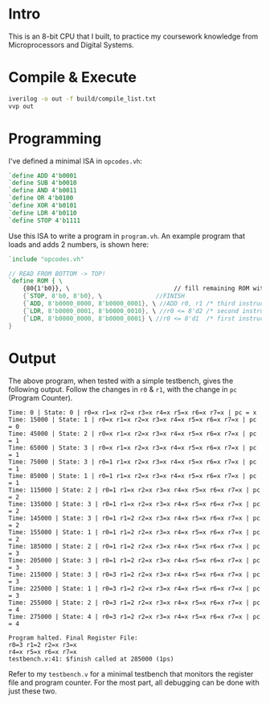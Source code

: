 # Intro

This is an 8-bit CPU that I built, to practice my coursework knowledge from Microprocessors and Digital Systems. 

# Compile & Execute

```bash
iverilog -o out -f build/compile_list.txt
vvp out
```

# Programming

I've defined a minimal ISA in `opcodes.vh`:

```verilog
`define ADD 4'b0001
`define SUB 4'b0010
`define AND 4'b0011
`define OR 4'b0100
`define XOR 4'b0101
`define LDR 4'b0110
`define STOP 4'b1111
```

Use this ISA to write a program in `program.vh`. An example program that loads and adds 2 numbers, is shown here:

```verilog
`include "opcodes.vh"

// READ FROM BOTTOM -> TOP! 
`define ROM { \
    {80{1'b0}}, \                             // fill remaining ROM with zeroes
    {`STOP, 8'b0, 8'b0}, \               //FINISH 
    {`ADD, 8'b0000_0000, 8'b0000_0001}, \ //ADD r0, r1 /* third instruction  */
    {`LDR, 8'b0000_0001, 8'b0000_0010}, \ //r0 <= 8'd2 /* second instruction */
    {`LDR, 8'b0000_0000, 8'b0000_0001} \ //r0 <= 8'd1  /* first instruction  */
}
```

# Output

The above program, when tested with a simple testbench, gives the following output. Follow the changes in `r0` & `r1`, with the change in `pc` (Program Counter).

```
Time: 0 | State: 0 | r0=x r1=x r2=x r3=x r4=x r5=x r6=x r7=x | pc = x
Time: 15000 | State: 1 | r0=x r1=x r2=x r3=x r4=x r5=x r6=x r7=x | pc = 0
Time: 45000 | State: 2 | r0=x r1=x r2=x r3=x r4=x r5=x r6=x r7=x | pc = 1
Time: 65000 | State: 3 | r0=x r1=x r2=x r3=x r4=x r5=x r6=x r7=x | pc = 1
Time: 75000 | State: 3 | r0=1 r1=x r2=x r3=x r4=x r5=x r6=x r7=x | pc = 1
Time: 85000 | State: 1 | r0=1 r1=x r2=x r3=x r4=x r5=x r6=x r7=x | pc = 1
Time: 115000 | State: 2 | r0=1 r1=x r2=x r3=x r4=x r5=x r6=x r7=x | pc = 2
Time: 135000 | State: 3 | r0=1 r1=x r2=x r3=x r4=x r5=x r6=x r7=x | pc = 2
Time: 145000 | State: 3 | r0=1 r1=2 r2=x r3=x r4=x r5=x r6=x r7=x | pc = 2
Time: 155000 | State: 1 | r0=1 r1=2 r2=x r3=x r4=x r5=x r6=x r7=x | pc = 2
Time: 185000 | State: 2 | r0=1 r1=2 r2=x r3=x r4=x r5=x r6=x r7=x | pc = 3
Time: 205000 | State: 3 | r0=1 r1=2 r2=x r3=x r4=x r5=x r6=x r7=x | pc = 3
Time: 215000 | State: 3 | r0=3 r1=2 r2=x r3=x r4=x r5=x r6=x r7=x | pc = 3
Time: 225000 | State: 1 | r0=3 r1=2 r2=x r3=x r4=x r5=x r6=x r7=x | pc = 3
Time: 255000 | State: 2 | r0=3 r1=2 r2=x r3=x r4=x r5=x r6=x r7=x | pc = 4
Time: 275000 | State: 4 | r0=3 r1=2 r2=x r3=x r4=x r5=x r6=x r7=x | pc = 4

Program halted. Final Register File:
r0=3 r1=2 r2=x r3=x
r4=x r5=x r6=x r7=x
testbench.v:41: $finish called at 285000 (1ps)
```

Refer to my `testbench.v` for a minimal testbench that monitors the register file and program counter. For the most part, all debugging can be done with just these two. 
